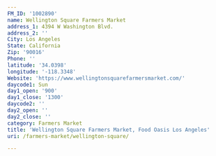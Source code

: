 ```yaml
---
FM_ID: '1002890'
name: Wellington Square Farmers Market
address_1: 4394 W Washington Blvd.
address_2: ''
City: Los Angeles
State: California
Zip: '90016'
Phone: ''
latitude: '34.0398'
longitude: '-118.3348'
Website: 'https://www.wellingtonsquarefarmersmarket.com/'
daycode1: Sun
day1_open: '900'
day1_close: '1300'
daycode2: ''
day2_open: ''
day2_close: ''
category: Farmers Market
title: 'Wellington Square Farmers Market, Food Oasis Los Angeles'
uri: /farmers-market/wellington-square/

---
```

